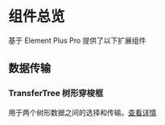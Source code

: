 # 组件总览

基于 Element Plus Pro 提供了以下扩展组件

## 数据传输

### TransferTree 树形穿梭框

用于两个树形数据之间的选择和传输。[查看详情](./transfer-tree.md)
